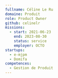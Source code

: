 ```yaml
---
fullname: Céline Le Ru
domaine: Produit
role: Product Owner
github: celinelr
missions:
  - start: 2021-06-23
    end: 2023-08-30
    status: service
    employer: OCTO
startups:
  - e-mjpm
  - Domifa
competences:
  - Gestion de Produit
---
```

